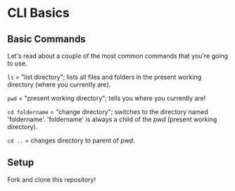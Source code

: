 # CLI Basics

## Basic Commands
Let's read about a couple of the most common commands that you're going to use.

`ls` = "list directory"; lists all files and folders in the present working directory (where you currently are).

`pwd` = "present working directory"; tells you where you currently are!

`cd foldername` = "change directory"; switches to the directory named 'foldername'. 'foldername' is always a child of the *pwd* (present working directory). 

`cd ..` =  changes directory to parent of *pwd*. 

## Setup

Fork and clone this repository!
